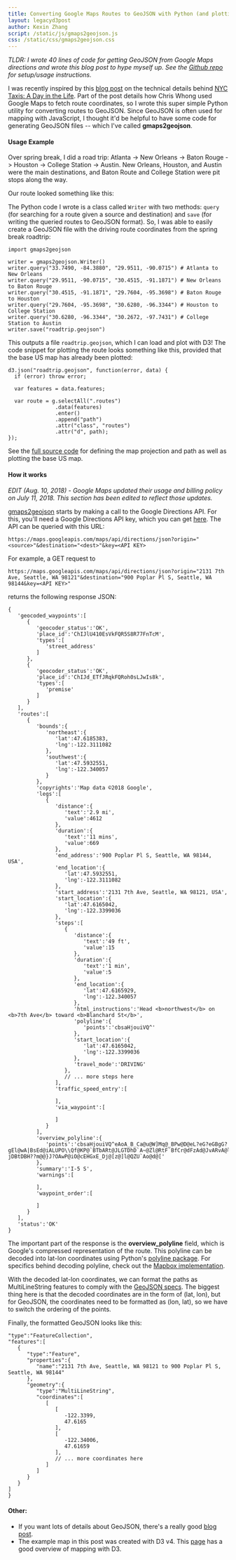 ```yaml
---
title: Converting Google Maps Routes to GeoJSON with Python (and plotting the result with D3)
layout: legacyd3post
author: Kexin Zhang
script: /static/js/gmaps2geojson.js
css: /static/css/gmaps2geojson.css
---
```


*TLDR: I wrote 40 lines of code for getting GeoJSON from Google Maps directions and wrote this blog post to hype myself up. See the [Github repo](https://github.com/kexin-zhang/gmaps2geojson) for setup/usage instructions.*

I was recently inspired by this [blog post](https://chriswhong.com/data-visualization/taxitechblog1/) on the technical details behind [NYC Taxis: A Day in the Life](http://chriswhong.github.io/nyctaxi/). Part of the post details how Chris Whong used Google Maps to fetch route coordinates, so I wrote this super simple Python utility for converting routes to GeoJSON. Since GeoJSON is often used for mapping with JavaScript, I thought it'd be helpful to have some code for generating GeoJSON files -- which I've called **gmaps2geojson**.

#### Usage Example
Over spring break, I did a road trip: Atlanta -> New Orleans -> Baton Rouge -> Houston -> College Station -> Austin. New Orleans, Houston, and Austin were the main destinations, and Baton Route and College Station were pit stops along the way.

Our route looked something like this:

<div id="map"></div>

The Python code I wrote is a class called `Writer` with two methods: `query` (for searching for a route given a source and destination) and `save` (for writing the queried routes to GeoJSON format). So, I was able to easily create a GeoJSON file with the driving route coordinates from the spring break roadtrip:
```
import gmaps2geojson

writer = gmaps2geojson.Writer()
writer.query("33.7490, -84.3880", "29.9511, -90.0715") # Atlanta to New Orleans
writer.query("29.9511, -90.0715", "30.4515, -91.1871") # New Orleans to Baton Rouge
writer.query("30.4515, -91.1871", "29.7604, -95.3698") # Baton Rouge to Houston
writer.query("29.7604, -95.3698", "30.6280, -96.3344") # Houston to College Station
writer.query("30.6280, -96.3344", "30.2672, -97.7431") # College Station to Austin
writer.save("roadtrip.geojson")
```

This outputs a file `roadtrip.geojson`, which I can load and plot with D3! The code snippet for plotting the route looks something like this, provided that the base US map has already been plotted:

```
d3.json("roadtrip.geojson", function(error, data) {
  if (error) throw error;

  var features = data.features;

  var route = g.selectAll(".routes")
               .data(features)
               .enter()
               .append("path")
               .attr("class", "routes")
               .attr("d", path);
});
```

See the [full source code](https://github.com/kexin-zhang/kexin-zhang.github.io/blob/master/static/js/gmaps2geojson.js) for defining the map projection and path as well as plotting the base US map.

#### How it works
*EDIT (Aug. 10, 2018) - Google Maps updated their usage and billing policy on July 11, 2018. This section has been edited to reflect those updates.*

[gmaps2geojson](https://github.com/kexin-zhang/gmaps2geojson/blob/master/gmaps2geojson/writer.py) starts by making a call to the Google Directions API. For this, you'll need a Google Directions API key, which you can get [here](https://developers.google.com/maps/documentation/directions/start). The API can be queried with this URL:
```
https://maps.googleapis.com/maps/api/directions/json?origin="<source>"&destination="<dest>"&key=<API KEY>
```

For example, a GET request to
```
https://maps.googleapis.com/maps/api/directions/json?origin="2131 7th Ave, Seattle, WA 98121"&destination="900 Poplar Pl S, Seattle, WA 98144&key=<API KEY>"
```
returns the following response JSON:

```
{  
   'geocoded_waypoints':[  
      {  
         'geocoder_status':'OK',
         'place_id':'ChIJlU410EsVkFQR5S8R77FnTcM',
         'types':[  
            'street_address'
         ]
      },
      {  
         'geocoder_status':'OK',
         'place_id':'ChIJd_ETfJRqkFQRoh0sLJwIs8k',
         'types':[  
            'premise'
         ]
      }
   ],
   'routes':[  
      {  
         'bounds':{  
            'northeast':{  
               'lat':47.6185383,
               'lng':-122.3111082
            },
            'southwest':{  
               'lat':47.5932551,
               'lng':-122.340057
            }
         },
         'copyrights':'Map data ©2018 Google',
         'legs':[  
            {  
               'distance':{  
                  'text':'2.9 mi',
                  'value':4612
               },
               'duration':{  
                  'text':'11 mins',
                  'value':669
               },
               'end_address':'900 Poplar Pl S, Seattle, WA 98144, USA',
               'end_location':{  
                  'lat':47.5932551,
                  'lng':-122.3111082
               },
               'start_address':'2131 7th Ave, Seattle, WA 98121, USA',
               'start_location':{  
                  'lat':47.6165042,
                  'lng':-122.3399036
               },
               'steps':[  
                  {  
                     'distance':{  
                        'text':'49 ft',
                        'value':15
                     },
                     'duration':{  
                        'text':'1 min',
                        'value':5
                     },
                     'end_location':{  
                        'lat':47.6165929,
                        'lng':-122.340057
                     },
                     'html_instructions':'Head <b>northwest</b> on <b>7th Ave</b> toward <b>Blanchard St</b>',
                     'polyline':{  
                        'points':'cbsaHjouiVQ^'
                     },
                     'start_location':{  
                        'lat':47.6165042,
                        'lng':-122.3399036
                     },
                     'travel_mode':'DRIVING'
                  },
                  // ... more steps here
               ],
               'traffic_speed_entry':[  

               ],
               'via_waypoint':[  

               ]
            }
         ],
         'overview_polyline':{  
            'points':'cbsaHjouiVQ^eAoA_B_Ca@u@W]Mq@_BPw@D@eL?eG?eGBgG?gEl@wA|BsEd@iALUPO\\Qf@KP@`BTbARt@JLGTDhD`A~@Zl@RtF`BfCr@dFzAd@JvARvA@lACnAGhAOfAa@`CmA`BcA|FiExEkDfCqBnDqC|@{@pAuAbAqAxB{C~FeI~B{CjBsBb@]`BiAdAi@f@Of@SNDd@?jDBtDBH??m@@}J?OAwP@iO@cEHGxE_Dj@[z@]l@QZU`Ao@d@['
         },
         'summary':'I-5 S',
         'warnings':[  

         ],
         'waypoint_order':[  

         ]
      }
   ],
   'status':'OK'
}
```

The important part of the response is the **overview_polyline** field, which is Google's compressed representation of the route. This polyline can be decoded into lat-lon coordinates using Python's [polyline package](https://pypi.org/project/polyline/). For specifics behind decoding polyline, check out the [Mapbox implementation](https://github.com/mapbox/polyline).

With the decoded lat-lon coordinates, we can format the paths as MultiLineString features to comply with the [GeoJSON specs](https://tools.ietf.org/html/rfc7946). The biggest thing here is that the decoded coordinates are in the form of (lat, lon), but for GeoJSON, the coordinates need to be formatted as (lon, lat), so we have to switch the ordering of the points.

Finally, the formatted GeoJSON looks like this:
```
"type":"FeatureCollection",
"features":[  
   {  
      "type":"Feature",
      "properties":{  
         "name":"2131 7th Ave, Seattle, WA 98121 to 900 Poplar Pl S, Seattle, WA 98144"
      },
      "geometry":{  
         "type":"MultiLineString",
         "coordinates":[  
            [  
               [  
                  -122.3399,
                  47.6165
               ],
               [  
                  -122.34006,
                  47.61659
               ],
               // ... more coordinates here
            ]
         ]
      }
   }
]
}
```

#### Other:
* If you want lots of details about GeoJSON, there's a really good [blog post](https://macwright.org/2015/03/23/geojson-second-bite.html).
* The example map in this post was created with D3 v4. This [page](http://duspviz.mit.edu/d3-workshop/mapping-data-with-d3/) has a good overview of mapping with D3.
